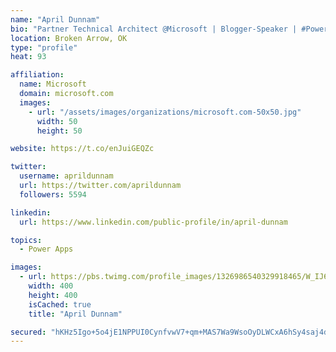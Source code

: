 ```yaml
---
name: "April Dunnam"
bio: "Partner Technical Architect @Microsoft | Blogger-Speaker | #PowerApps, #PowerAutomate, #Office365, #SharePoint | #WIT | #Karaoke Queen"
location: Broken Arrow, OK
type: "profile"
heat: 93

affiliation:
  name: Microsoft
  domain: microsoft.com
  images:
    - url: "/assets/images/organizations/microsoft.com-50x50.jpg"
      width: 50
      height: 50

website: https://t.co/enJuiGEQZc

twitter:
  username: aprildunnam
  url: https://twitter.com/aprildunnam
  followers: 5594

linkedin:
  url: https://www.linkedin.com/public-profile/in/april-dunnam

topics:
  - Power Apps

images:
  - url: https://pbs.twimg.com/profile_images/1326986540329918465/W_IJ6Ih2_400x400.jpg
    width: 400
    height: 400
    isCached: true
    title: "April Dunnam"

secured: "hKHz5Igo+5o4jE1NPPUI0CynfvwV7+qm+MAS7Wa9WsoOyDLWCxA6hSy4saj4dAGBbBEpigBpfUOpHC+O6jV/pI2ZGoy/8zp9JEysRMXMhP9i04TX0iUdMGQUKBiWjPkl7IB5f9ich7KCmNYc2FJnDiGpdjz8AWdTzzDKzie9FGbjOLRo1tEpa/KtklMPsJMiq+B/4vxVMRxj6kGMhmf18/FlbKOlY+1Qd+GejvcfqIOcl23rjxKL0ZN9nIBA9IKyhB4PHgI715Fuz2GMNgVZBzfJFD+bR4LdpeH3WU1Hf+Cuc3ItrTNfA2h60cQxbm4yvlBrr4TDZB7FIZ/y5Oea7eEEZX52ISgK8AvFJ4SRKxreG4Q6ydpGZi0tQlFDYdRIU3iXTBoBWPbfYy6+k9qrug==;lQBg83nqTsV/lrdNAIHAFQ=="
---
```



